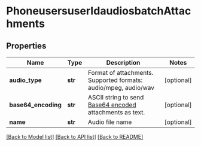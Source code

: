 # PhoneusersuserIdaudiosbatchAttachments

## Properties
Name | Type | Description | Notes
------------ | ------------- | ------------- | -------------
**audio_type** | **str** | Format of attachments. Supported formats: audio/mpeg, audio/wav | [optional] 
**base64_encoding** | **str** | ASCII string to send [Base64 encoded](https://en.wikipedia.org/wiki/Base64) attachments as text. | [optional] 
**name** | **str** | Audio file name | [optional] 

[[Back to Model list]](../README.md#documentation-for-models) [[Back to API list]](../README.md#documentation-for-api-endpoints) [[Back to README]](../README.md)

